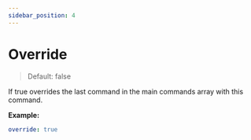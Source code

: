 ```yaml
---
sidebar_position: 4
---
```


# Override

> Default: false

If true overrides the last command in the main
commands array with this command.

**Example:**

```yaml
override: true
```
